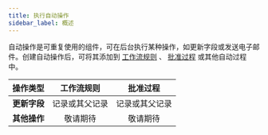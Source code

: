 ```yaml
---
title: 执行自动操作
sidebar_label: 概述
---
```


自动操作是可重复使用的组件，可在后台执行某种操作，如更新字段或发送电子邮件。创建自动操作后，可将其添加到 [工作流规则](/help/auto_workflow/summary) 、 [批准过程](/help/approval/approval_summary) 或其他自动过程中。

 操作类型 | 工作流规则 | 批准过程
:- | :-: | :-:
**更新字段** | 记录或其父记录 | 记录或其父记录
**其他操作** | 敬请期待 | 敬请期待
